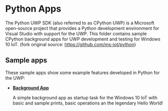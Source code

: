 # Python Apps
The Python UWP SDK (also referred to as CPython UWP) is a Microsoft open-source project that provides a Python development environment for Visual Studio with support for the UWP. This folder contains sample CPython background apps for UWP development and testing for Windows 10 IoT. (fork original source: https://github.com/ms-iot/python)

## Sample apps
These sample apps show some example features developed in Python for the UWP:
- [**Background App**](/Python/BackgroundApp)

  A simple background app as startup task for the Windows 10 IoT with basic and sample prints, basic operations an the legendary Hello World!
